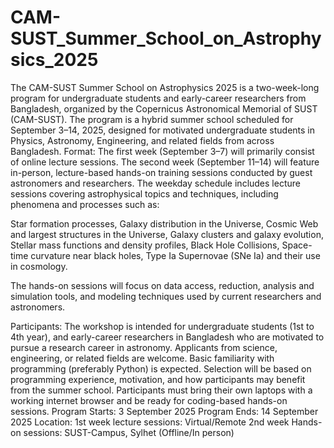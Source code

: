 # CAM-SUST_Summer_School_on_Astrophysics_2025

The CAM-SUST Summer School on Astrophysics 2025 is a two-week-long program for undergraduate students and early-career researchers from Bangladesh, organized by the Copernicus Astronomical Memorial of SUST (CAM-SUST). The program is a hybrid summer school scheduled for September 3–14, 2025, designed for motivated undergraduate students in Physics, Astronomy, Engineering, and related fields from across Bangladesh.
Format:
The first week (September 3–7) will primarily consist of online lecture sessions. The second week (September 11–14) will feature in-person, lecture-based hands-on training sessions conducted by guest astronomers and researchers.
The weekday schedule includes lecture sessions covering astrophysical topics and techniques, including phenomena and processes such as:

Star formation processes, 
Galaxy distribution in the Universe, 
Cosmic Web and largest structures in the Universe, 
Galaxy clusters and galaxy evolution, 
Stellar mass functions and density profiles, 
Black Hole Collisions, 
Space-time curvature near black holes, 
Type Ia Supernovae (SNe Ia) and their use in cosmology.

The hands-on sessions will focus on data access, reduction, analysis and simulation tools, and modeling techniques used by current researchers and astronomers.

Participants:
The workshop is intended for undergraduate students (1st to 4th year), and early-career researchers in Bangladesh who are motivated to pursue a research career in astronomy. Applicants from science, engineering, or related fields are welcome. Basic familiarity with programming (preferably Python) is expected.
Selection will be based on programming experience, motivation, and how participants may benefit from the summer school. Participants must bring their own laptops with a working internet browser and be ready for coding-based hands-on sessions.
Program Starts: 3 September 2025
Program Ends: 14 September 2025
Location:
1st week lecture sessions: Virtual/Remote
2nd week Hands-on sessions: SUST-Campus, Sylhet (Offline/In person)
